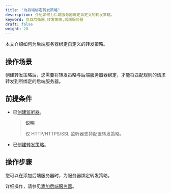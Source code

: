 ```yaml
---
title: "为后端绑定转发策略"
description: 介绍如何为后端服务器绑定自定义的转发策略。
keyword: 负载均衡器,转发策略,后端服务器
draft: false
weight: 20
---
```


本文介绍如何为后端服务器绑定自定义的转发策略。

## 操作场景

创建转发策略后，您需要将转发策略与后端服务器器绑定，才能将匹配规则的请求转发到所绑定的后端服务器。

## 前提条件

- 已[创建监听器](/network/loadbalancer/manual/monitor/create_http_monitor/)。

  > **说明**
  >
  > 仅 HTTP/HTTPS/SSL 监听器支持配置转发策略。

- 已[创建转发策略](../create/)。

## 操作步骤

您可以在添加后端服务器时，为服务器绑定转发策略。

详细操作，请参见[添加后端服务器](/loadbalancer/manual/backends/manage/#添加后端服务器)。


